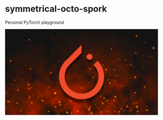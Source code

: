 # symmetrical-octo-spork
Personal PyTorch playground

<img align="center" title="Torch" src="Images/PyTorch_ZTM.png"/>